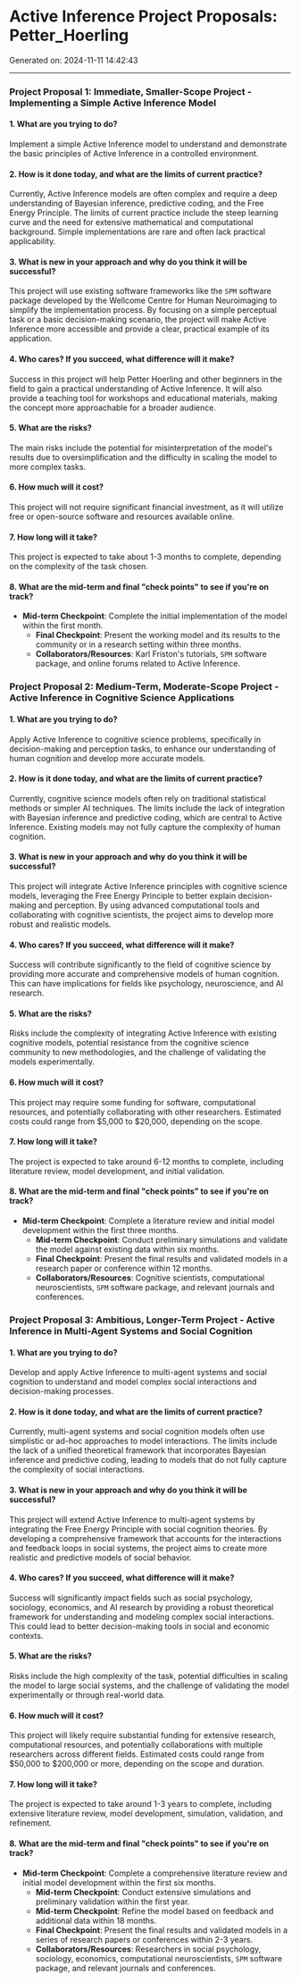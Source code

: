 # Active Inference Project Proposals: Petter_Hoerling

Generated on: 2024-11-11 14:42:43

---

### Project Proposal 1: Immediate, Smaller-Scope Project - Implementing a Simple Active Inference Model

#### 1. What are you trying to do?
Implement a simple Active Inference model to understand and demonstrate the basic principles of Active Inference in a controlled environment.

#### 2. How is it done today, and what are the limits of current practice?
Currently, Active Inference models are often complex and require a deep understanding of Bayesian inference, predictive coding, and the Free Energy Principle. The limits of current practice include the steep learning curve and the need for extensive mathematical and computational background. Simple implementations are rare and often lack practical applicability.

#### 3. What is new in your approach and why do you think it will be successful?
This project will use existing software frameworks like the `SPM` software package developed by the Wellcome Centre for Human Neuroimaging to simplify the implementation process. By focusing on a simple perceptual task or a basic decision-making scenario, the project will make Active Inference more accessible and provide a clear, practical example of its application.

#### 4. Who cares? If you succeed, what difference will it make?
Success in this project will help Petter Hoerling and other beginners in the field to gain a practical understanding of Active Inference. It will also provide a teaching tool for workshops and educational materials, making the concept more approachable for a broader audience.

#### 5. What are the risks?
The main risks include the potential for misinterpretation of the model's results due to oversimplification and the difficulty in scaling the model to more complex tasks.

#### 6. How much will it cost?
This project will not require significant financial investment, as it will utilize free or open-source software and resources available online.

#### 7. How long will it take?
This project is expected to take about 1-3 months to complete, depending on the complexity of the task chosen.

#### 8. What are the mid-term and final "check points" to see if you're on track?
- **Mid-term Checkpoint**: Complete the initial implementation of the model within the first month.
  - **Final Checkpoint**: Present the working model and its results to the community or in a research setting within three months.
  - **Collaborators/Resources**: Karl Friston's tutorials, `SPM` software package, and online forums related to Active Inference.

### Project Proposal 2: Medium-Term, Moderate-Scope Project - Active Inference in Cognitive Science Applications

#### 1. What are you trying to do?
Apply Active Inference to cognitive science problems, specifically in decision-making and perception tasks, to enhance our understanding of human cognition and develop more accurate models.

#### 2. How is it done today, and what are the limits of current practice?
Currently, cognitive science models often rely on traditional statistical methods or simpler AI techniques. The limits include the lack of integration with Bayesian inference and predictive coding, which are central to Active Inference. Existing models may not fully capture the complexity of human cognition.

#### 3. What is new in your approach and why do you think it will be successful?
This project will integrate Active Inference principles with cognitive science models, leveraging the Free Energy Principle to better explain decision-making and perception. By using advanced computational tools and collaborating with cognitive scientists, the project aims to develop more robust and realistic models.

#### 4. Who cares? If you succeed, what difference will it make?
Success will contribute significantly to the field of cognitive science by providing more accurate and comprehensive models of human cognition. This can have implications for fields like psychology, neuroscience, and AI research.

#### 5. What are the risks?
Risks include the complexity of integrating Active Inference with existing cognitive models, potential resistance from the cognitive science community to new methodologies, and the challenge of validating the models experimentally.

#### 6. How much will it cost?
This project may require some funding for software, computational resources, and potentially collaborating with other researchers. Estimated costs could range from $5,000 to $20,000, depending on the scope.

#### 7. How long will it take?
The project is expected to take around 6-12 months to complete, including literature review, model development, and initial validation.

#### 8. What are the mid-term and final "check points" to see if you're on track?
- **Mid-term Checkpoint**: Complete a literature review and initial model development within the first three months.
  - **Mid-term Checkpoint**: Conduct preliminary simulations and validate the model against existing data within six months.
  - **Final Checkpoint**: Present the final results and validated models in a research paper or conference within 12 months.
  - **Collaborators/Resources**: Cognitive scientists, computational neuroscientists, `SPM` software package, and relevant journals and conferences.

### Project Proposal 3: Ambitious, Longer-Term Project - Active Inference in Multi-Agent Systems and Social Cognition

#### 1. What are you trying to do?
Develop and apply Active Inference to multi-agent systems and social cognition to understand and model complex social interactions and decision-making processes.

#### 2. How is it done today, and what are the limits of current practice?
Currently, multi-agent systems and social cognition models often use simplistic or ad-hoc approaches to model interactions. The limits include the lack of a unified theoretical framework that incorporates Bayesian inference and predictive coding, leading to models that do not fully capture the complexity of social interactions.

#### 3. What is new in your approach and why do you think it will be successful?
This project will extend Active Inference to multi-agent systems by integrating the Free Energy Principle with social cognition theories. By developing a comprehensive framework that accounts for the interactions and feedback loops in social systems, the project aims to create more realistic and predictive models of social behavior.

#### 4. Who cares? If you succeed, what difference will it make?
Success will significantly impact fields such as social psychology, sociology, economics, and AI research by providing a robust theoretical framework for understanding and modeling complex social interactions. This could lead to better decision-making tools in social and economic contexts.

#### 5. What are the risks?
Risks include the high complexity of the task, potential difficulties in scaling the model to large social systems, and the challenge of validating the model experimentally or through real-world data.

#### 6. How much will it cost?
This project will likely require substantial funding for extensive research, computational resources, and potentially collaborations with multiple researchers across different fields. Estimated costs could range from $50,000 to $200,000 or more, depending on the scope and duration.

#### 7. How long will it take?
The project is expected to take around 1-3 years to complete, including extensive literature review, model development, simulation, validation, and refinement.

#### 8. What are the mid-term and final "check points" to see if you're on track?
- **Mid-term Checkpoint**: Complete a comprehensive literature review and initial model development within the first six months.
  - **Mid-term Checkpoint**: Conduct extensive simulations and preliminary validation within the first year.
  - **Mid-term Checkpoint**: Refine the model based on feedback and additional data within 18 months.
  - **Final Checkpoint**: Present the final results and validated models in a series of research papers or conferences within 2-3 years.
  - **Collaborators/Resources**: Researchers in social psychology, sociology, economics, computational neuroscientists, `SPM` software package, and relevant journals and conferences.